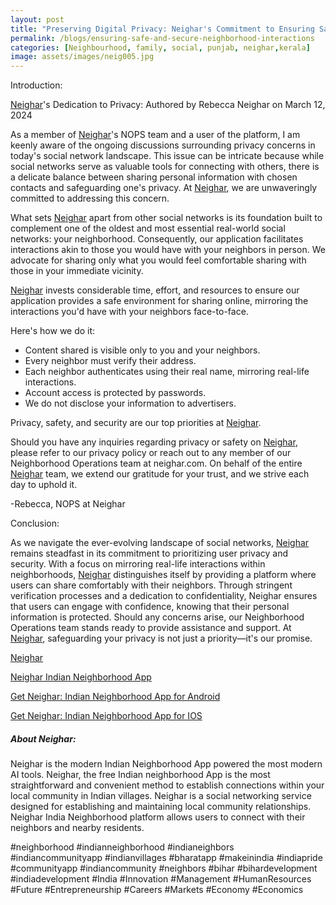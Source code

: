 ```yaml
---
layout: post
title: "Preserving Digital Privacy: Neighar's Commitment to Ensuring Safe and Secure Neighborhood Interactions"
permalink: /blogs/ensuring-safe-and-secure-neighborhood-interactions
categories: [Neighbourhood, family, social, punjab, neighar,kerala]
image: assets/images/neig005.jpg
---
```



Introduction:
 

[Neighar](https://neighar.com/download)'s Dedication to Privacy:
Authored by Rebecca Neighar on March 12, 2024

As a member of [Neighar](https://neighar.com/download)'s NOPS team and a user of the platform, I am keenly aware of the ongoing discussions surrounding privacy concerns in today's social network landscape. This issue can be intricate because while social networks serve as valuable tools for connecting with others, there is a delicate balance between sharing personal information with chosen contacts and safeguarding one's privacy. At [Neighar](https://neighar.com/download), we are unwaveringly committed to addressing this concern.

What sets [Neighar](https://neighar.com/download) apart from other social networks is its foundation built to complement one of the oldest and most essential real-world social networks: your neighborhood. Consequently, our application facilitates interactions akin to those you would have with your neighbors in person. We advocate for sharing only what you would feel comfortable sharing with those in your immediate vicinity.

[Neighar](https://neighar.com/download) invests considerable time, effort, and resources to ensure our application provides a safe environment for sharing online, mirroring the interactions you'd have with your neighbors face-to-face.

Here's how we do it:

- Content shared is visible only to you and your neighbors.
- Every neighbor must verify their address.
- Each neighbor authenticates using their real name, mirroring real-life interactions.
- Account access is protected by passwords.
- We do not disclose your information to advertisers.

Privacy, safety, and security are our top priorities at [Neighar](https://neighar.com/download).

Should you have any inquiries regarding privacy or safety on [Neighar](https://neighar.com/download), please refer to our privacy policy or reach out to any member of our Neighborhood Operations team at neighar.com. On behalf of the entire [Neighar](https://neighar.com/download) team, we extend our gratitude for your trust, and we strive each day to uphold it.

-Rebecca, NOPS at Neighar



Conclusion:


As we navigate the ever-evolving landscape of social networks, [Neighar](https://neighar.com/download) remains steadfast in its commitment to prioritizing user privacy and security. With a focus on mirroring real-life interactions within neighborhoods, [Neighar](https://neighar.com/download) distinguishes itself by providing a platform where users can share comfortably with their neighbors. Through stringent verification processes and a dedication to confidentiality, Neighar ensures that users can engage with confidence, knowing that their personal information is protected. Should any concerns arise, our Neighborhood Operations team stands ready to provide assistance and support. At [Neighar](https://neighar.com/download), safeguarding your privacy is not just a priority—it's our promise.



[Neighar](https://www.neighar.com)

[Neighar Indian Neighborhood App](https://neighar.com/download)

[Get Neighar: Indian Neighborhood App for Android](https://play.google.com/store/apps/details?id=com.neighar.app)

[Get Neighar: Indian Neighborhood App for IOS](https://apps.apple.com/us/app/neighar-india-neighborhood-app/id6471035218)

##### About Neighar:

Neighar is the modern Indian Neighborhood App powered the most modern AI tools. Neighar, the free Indian neighborhood App is the most straightforward and convenient method to establish connections within your local community in Indian villages. Neighar is a social networking service designed for establishing and maintaining local community relationships. Neighar India Neighborhood platform allows users to connect with their neighbors and nearby residents.

#neighborhood #indianneighborhood #indianeighbors #indiancommunityapp #indianvillages #bharatapp #makeinindia #indiapride #communityapp #indiancommunity #neighbors #bihar #bihardevelopment #indiadevelopment #India #Innovation #Management #HumanResources #Future #Entrepreneurship #Careers #Markets #Economy #Economics